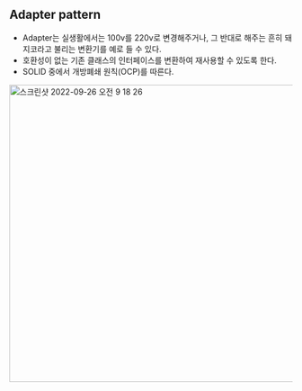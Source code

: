 ## Adapter pattern
- Adapter는 실생활에서는 100v를 220v로 변경해주거나, 그 반대로 해주는 흔히 돼지코라고 불리는 변환기를 예로 들 수 있다.
- 호환성이 없는 기존 클래스의 인터페이스를 변환하여 재사용할 수 있도록 한다.
- SOLID 중에서 개방폐쇄 원칙(OCP)를 따른다.

<img width="528" alt="스크린샷 2022-09-26 오전 9 18 26" src="https://user-images.githubusercontent.com/75515697/192172449-9a249493-0305-4836-9cd1-0f4d91abc700.png">

